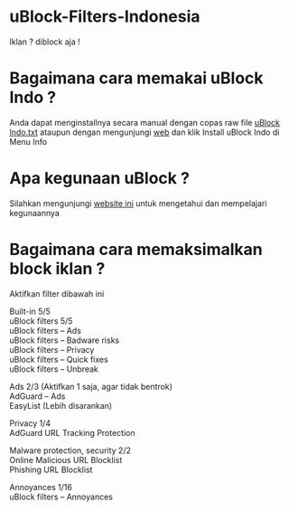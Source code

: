 # uBlock-Filters-Indonesia
Iklan ? diblock aja !

# Bagaimana cara memakai uBlock Indo ?
Anda dapat menginstallnya secara manual dengan copas raw file <a href="https://github.com/Hakame-kun/uBlock-Filters-Indonesia/raw/master/uBlock%20Indo/ubindo.txt">uBlock Indo.txt</a> ataupun dengan mengunjungi <a href="https://ublockfiltersindonesia.blogspot.com" target="_blank">web</a> dan klik Install uBlock Indo di Menu Info

# Apa kegunaan uBlock ?
Silahkan mengunjungi <a href="https://ublockfiltersindonesia.blogspot.com/2018/04/ubindo.html" target="_blank">website ini</a> untuk mengetahui dan mempelajari kegunaannya

# Bagaimana cara memaksimalkan block iklan ?
Aktifkan filter dibawah ini

Built-in 5/5<br>
uBlock filters 5/5<br>
uBlock filters – Ads<br>
uBlock filters – Badware risks<br>
uBlock filters – Privacy<br>
uBlock filters – Quick fixes<br>
uBlock filters – Unbreak

Ads 2/3 (Aktifkan 1 saja, agar tidak bentrok)<br>
AdGuard – Ads<br>
EasyList (Lebih disarankan)

Privacy 1/4<br>
AdGuard URL Tracking Protection

Malware protection, security 2/2<br>
Online Malicious URL Blocklist<br>
Phishing URL Blocklist<br>

Annoyances 1/16<br>
uBlock filters – Annoyances
